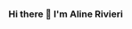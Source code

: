 ### Hi there 👋 I'm Aline Rivieri

<!--
- 🔭 I’m currently working on sourcing @IBM
- 🌱 I’m currently learning about Javascript, HTML, CSS, React...
- 🤔 I’m looking for help with Front End
- 📫 How to reach me: [link](https://linkedin.com/in/alinerivieri)
- 😄 Pronouns: She/Her
- ⚡ Fun fact: I'm in career transition, learning everything from zero to 33 years old.
-->
